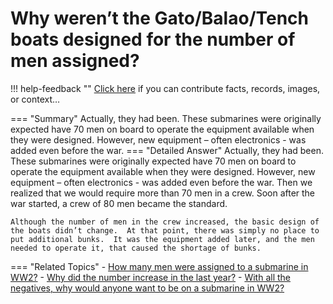 # Why weren’t the Gato/Balao/Tench boats designed for the number of men assigned?

!!! help-feedback ""
    <a href="/feedback/" data-feedback-link>Click here</a>
    if you can contribute facts, records, images, or context…

<a id="summary"></a>
=== "Summary"
    Actually, they had been. These submarines were originally expected have 70 men on board to operate the equipment available when they were designed. However, new equipment – often electronics - was added even before the war.
=== "Detailed Answer"
    Actually, they had been.  These submarines were originally expected have 70 men on board to operate the equipment available when they were designed.  However, new equipment – often electronics - was added even before the war.  Then we realized that we would require more than 70 men in a crew.  Soon after the war started, a crew of 80 men became the standard.

    Although the number of men in the crew increased, the basic design of the boats didn’t change.  At that point, there was simply no place to put additional bunks.  It was the equipment added later, and the men needed to operate it, that caused the shortage of bunks.
=== "Related Topics"
    - [How many men were assigned to a submarine in WW2?](./how-many-men-were-assigned-to-a-submarine-in-ww2.md#summary)
    - [Why did the number increase in the last year?](./why-did-the-number-increase-in-the-last-year.md#summary)
    - [With all the negatives, why would anyone want to be on a submarine in WW2?](./with-all-the-negatives-why-would-anyone-want-to-be-on-a-submarine-in-ww2.md#summary)